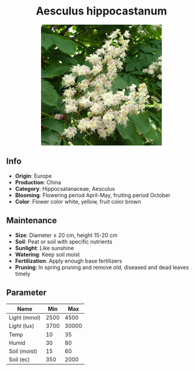 <h1 align='center'>Aesculus hippocastanum</h1>
<p align="center">
    <img 
        align='center'
        width='320'
        src="../images/aesculus hippocastanum.png" 
        alt='Aesculus hippocastanum' />
</p>

## Info

 - **Origin**: Europe
 - **Production**: China
 - **Category**: Hippocsatanaceae, Aesculus
 - **Blooming**: Flowering period April-May, fruiting period October
 - **Color**: Flower color white, yellow, fruit color brown

## Maintenance

 - **Size**: Diameter ≥ 20 cm, height 15-20 cm
 - **Soil**: Peat or soil with specific nutrients
 - **Sunlight**: Like sunshine
 - **Watering**: Keep soil moist
 - **Fertilization**: Apply enough base fertilizers
 - **Pruning**: In spring pruning and remove old, diseased and dead leaves timely

## Parameter

| Name         | Min  | Max   |
|--------------|------|-------|
| Light (mmol) | 2500 | 4500  |
| Light (lux)  | 3700 | 30000 |
| Temp         | 10    | 35    |
| Humid        | 30   | 80    |
| Soil (moist) | 15   | 60    |
| Soil (ec)    | 350  | 2000  |